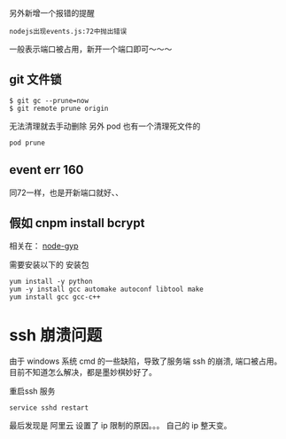 另外新增一个报错的提醒

```
nodejs出现events.js:72中抛出错误
```
一般表示端口被占用，新开一个端口即可～～～

## git 文件锁
```
$ git gc --prune=now
$ git remote prune origin
```
无法清理就去手动删除
另外 pod 也有一个清理死文件的
```
pod prune
```

## event err 160

同72一样，也是开新端口就好、、

## 假如 cnpm install bcrypt

相关在： [node-gyp](https://github.com/nodejs/node-gyp)

需要安装以下的 安装包

```
yum install -y python
yum -y install gcc automake autoconf libtool make
yum install gcc gcc-c++
```

# ssh 崩溃问题

由于 windows 系统 cmd 的一些缺陷，导致了服务端 ssh 的崩溃, 端口被占用。目前不知道怎么解决，都是墨妙棋妙好了。

重启ssh 服务

```
service sshd restart
```
最后发现是 阿里云 设置了 ip 限制的原因。。。 自己的 ip 整天变。

```发现
```
